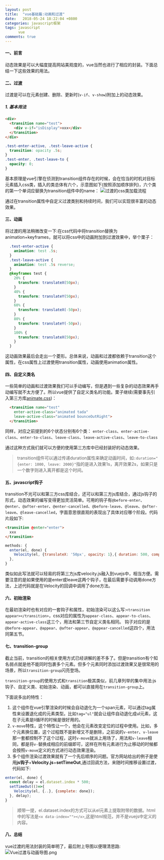 ```yaml
---
layout: post
title:  "vue基础篇:动画和过渡"
date:   2018-05-24 18:22:04 +0800
categories: javascript框架
tags: javascript
      vue
comments: true
---
```


#### 一、前言

动态效果是可以大幅度提高网站美观度的，vue当然也进行了相应的封装。下面总结一下这些效果的用法。

#### 二、过渡

过渡是可以在元素创建、删除、更新时(`v-if`、`v-show`)附加上的动态效果。

##### 1. 基本用法

```html
<div>
  <transition name="test">
    <div v-if="isDisplay">xxx</div>
  </transition>
</div>
```

```css
.test-enter-active, .test-leave-active {
  transition: opacity .5s;
}
.test-enter, .test-leave-to {
  opacity: 0;
}
```

基本原理是vue引擎在侦测到transition组件存在的时候，会在恰当的时机对目标元素插入css类，插入的类总体有六个，示意图如下(按照添加顺序排列)，六个类的第一个单词应替换为transition组件中的name：
![过渡的css类加载流程](https://cn.vuejs.org/images/transition.png)

通过在transition属性中自定义过渡类别和持续时间，我们可以实现很丰富的动态效果。

#### 三、动画

将过渡的用法稍微改变一下:在css代码中将transition替换为animation+keyframes，就可以将css中的动画附加到过渡效果中，举个栗子：

```css
  .test-enter-active {
    animation: test .5s;
  }
  .test-leave-active {
    animation: test .5s reverse;
  }
  @keyframes test {
    20% {
      transform: translateX(50px);
    }
    40% {
      transform: translateY(50px);
    }
    60% {
      transform: translateX(-50px);
    }
    80% {
      transform: translateY(-50px);
    }
    100% {
      transform: translateX(50px);
    }
  }
```

这动画效果最后会走出一个菱形。总体来说，动画和过渡都依赖于transition这个属性，在css属性上过渡使用transition属性，动画使用animation属性。

#### 四、自定义类名

一些简单的动画和过渡效果我们可以手动编写，但是遇到一些复杂的动态效果再手动编写就不太方便了。所以vue提供了自定义类名的功能。栗子继续(需要事先引入第三方库[animate.css](https://github.com/daneden/animate.css))：

```html
  <transition name="test"
    enter-active-class="animated tada"
    leave-active-class="animated bounceOutRight">
  </transition>
```

同样，对应之前提到的6个状态分别有6个类：
`enter-class`、`enter-active-class`、`enter-to-class`、`leave-class`、`leave-active-class`、`leave-to-class`

通过这种方式我们就可以方便的使用第三方库中已经封装好的动态效果。

> transition组件可以通过传递duration属性来确定动画时间，如`:duration="{enter: 1000, leave: 2000}"`指的是进入效果1s，离开效果2s，如果只是一个数字则进入离开都是这个时间。

#### 五、javascript钩子

transition不光可以和第三方css库结合，还可以和第三方js库结合，通过js钩子的形式，动态效果的编写变得更加灵活简单。可用的钩子有`@before-enter`、`@enter`、`@after-enter`、`@enter-cancelled`、`@before-leave`、`@leave`、`@after-leave`、`@leave-cancelled`，字面意思很直观的表现出了具体对应哪个阶段。代码片段如下:

```html
<transition @enter="enter">
  xxx
</transition>
```

```javascript
methods: {
  enter(el, done) {
    Velocity(el, {translateX: '50px', opacity: 1},{ duration: 500, complete: done });
  },
}
```

类似如此写法就可以轻易的将第三方js库velocity.js融入到vuejs中，相当方便。需要注意的是如果使用的是enter或leave这两个钩子，在最后需要手动调用done方法，上述代码就是在Velocity的回调中调用了done方法。

#### 六、初始渲染

在最初渲染时也有对应的一套钩子和属性，初始渲染可以这么写:`<transition appear></transition>`，css对应的属性为`appear-class`、`appear-to-class`、`appear-active-class`这三个，用法和第三节自定义类名相同。
钩子对应的是`@before-appear`、`@appear`、`@after-appear`、`@appear-cancelled`这四个，用法同第五节。

#### 七、transition-group

截止当前，transition的相关使用方式已经讲解的差不多了。但是transition有个知名弱点就是他不能同时包裹多个元素。但多个元素同时添加过渡效果又是很常用的场景，所以`transition-group`闪亮登场。

`transition-group`的使用方式和`transition`极其类似，前几章列举的集中用法:js钩子、自定义类、初始渲染、动画，都可以直接用在`transition-group`上。

下面说多出的特性：

1. 这个组件在vue引擎渲染的时候会自动退化为一个span元素，可以通过tag属性来设置退化成的元素类型。比如`tag="ul"`就会让组件自动退化成ul元素，这在子元素是li循环的时候是很好用的。
2. `v-move`特性，这个特性让一个，他会在元素改变定位的过程中使用。比如，多个元素换位置，这个过程既不是新增又不是删除，之前说的`v-enter`、`v-leave`那一套都控制不了这个过程，这时`v-move`就派上用场了，用法和`v-leave`相同，都是将`v-`替换成相应的前缀即可，这样在所有元素进行为止移动的时候都会按照`v-move`定义的方式进行动态效果渲染。
3. 多个组件渲染过渡效果就有了一个先后顺序的问题。官方网站给出的例子是使用**js钩子**+**Velocity.js**+**setTimeOut**,通过回调方法，来随时间推移设置过渡，代码如下:

```javascript
enter(el, done) {
  const delay = el.dataset.index * 500;
  setTimeOut(()=>{
    Velocity(el, {..}, {complete: done});
  }, delay);
}
```

> 顺带一提，el.dataset.index的方式可以从el元素上提取附带的数据。html中的写法是`<x data-index=""></x>`,这是html规范，并不是vuejs中定义的内容。

#### 八、总结

vue过渡的用法封装的简单明了，最后附上导图以便理清思路:
![Vue过渡与动画导图.png](https://i.loli.net/2018/05/24/5b06699797362.png)
